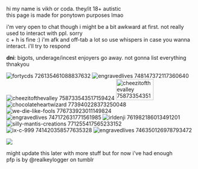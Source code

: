 <p>hi my name is vikh or coda. they/it 18+ autistic</br>
this page is made for ponytown purposes lmao</p>

i'm very open to chat though i might be a bit awkward at first. not really used to interact with ppl. sorry</br>
c + h is fine :) i'm afk and off-tab a lot so use whispers in case you wanna interact. i'll try to respond

<strong>dni</strong>: bigots, underage/incest enjoyers go away. not gonna list everything thnakyou </br>

<img src=https://64.media.tumblr.com/b932c992a66b8e223c3e01385edd6c6e/e16d9c3fd8438e13-bd/s100x200/137902ac14ba8c31abd2a4c2f5c87b422443054d.png title="fortycds 726135461088837632"> <img src=https://64.media.tumblr.com/844652d1cf8d2c0fab25d6dd0c199452/473928ea48888009-d1/s100x200/e713bd7fe02ec050ecd9cda77e85c0378864a3ee.png title="engravedlives 748147372117360640"> <img src=https://64.media.tumblr.com/f333777eb24218b374526505bb99d47f/5f9ed5b1378f8ada-d6/s100x200/5bd54f6f7aaff3c4a90daf107d21391780de4d0b.png title="cheezitofthevalley 758733543517159424"> <img src=https://64.media.tumblr.com/098690b57a2eb9a20c88ef08503da81e/e8c9a5af56d6e4bf-fd/s1280x1920/b5443131f71ca3c530e565075afe60269d6adb6c.png title="cheezitofthevalley 758733543517159424" width="99" height="56"> </br>
<img src=https://64.media.tumblr.com/603280bb25174fe4ab92aa165ef7d0a8/2b5c775b0c99ad6a-59/s100x200/0aa167f7013d23b5f5f8ed7a7f8ce942ab504d65.gif title="chocolateheartwizard 773940228373250048"> <img src=https://64.media.tumblr.com/350f1ef0a2606ea6c8210974e8135e34/3c7512c789785a26-99/s100x200/ee7b1fb477672683a8e87bcb7d81a7750a8414a0.png title="we-die-like-fools 776733923011149824"> <img src=https://64.media.tumblr.com/e9280f9ac6f2bf33c10867881c4b8305/f2ecde4a8441d6d3-58/s100x200/e1a84d8b964151979e2e54eb886c5d090de3469e.png title="engravedlives 747172631771561985"> <img src=https://64.media.tumblr.com/6e06902b196cba78d0ebdc90d6609c11/4b2b17926cec5206-37/s100x200/a52940c77776928af9aca74402b471ca7b13d045.gif title="irldenji 761982186013491201"> </br>
<img src=https://64.media.tumblr.com/e6687ec76be57803f6aee8b8e3217615/b32fbbd25543851a-2a/s250x400/4093456cdf8cd07c394219025f59949cb2b09393.gif title="silly-mantis-creations 771255417565233152"> <img src=https://64.media.tumblr.com/2d150abf5355b75aab20659832091080/1becb25095562a9f-4d/s250x400/892e7babfbf9bf602a2acce7fe85084a9e7d469b.gif title="ix-c-999 741420358577635328">  <img src=https://64.media.tumblr.com/a3f7b7b3b7de032c4932c613915ebae8/f1413ef45abf2485-55/s250x400/145377b70ed34ae0dbf73baa08e121bc637bfaa6.gif title="engravedlives 746350126978793472"> 

![](https://komarev.com/ghpvc/?username=vihrya&label=da+visitors+++&color=5d16ab&style=flat-squre) </br>

might update this later with more stuff but for now i've had enough</br>
pfp is by @realkeylogger on tumblr
